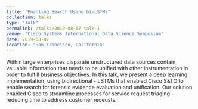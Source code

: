 ```yaml
---
title: "Enabling Search Using bi-LSTMs"
collection: talks
type: "Talk"
permalink: /talks/2019-08-07-talk-1
venue: "Cisco Systems International Data Science Symposium"
date: 2019-08-07
location: "San Francisco, California"
---
```


Within large enterprises disparate unstructured data sources contain valuable information that needs to be unified with other instrumentation in order to fulfill business objectives. In this talk, we present a deep learning implementation, using bidirectional - LSTMs that enabled Cisco S&TO to enable search for forensic evidence evaluation and unification. Our solution enabled Cisco to streamline processes for service request triaging - reducing time to address customer reqeusts.